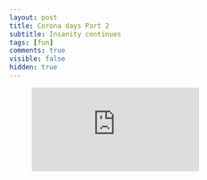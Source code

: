 ```yaml
---
layout: post
title: Corona days Part 2
subtitle: Insanity continues
tags: [fun]
comments: true
visible: false
hidden: true
---
```


<!-- blank line -->
<figure class="video_container">
<iframe src="https://www.youtube.com/embed/rPIDxoZE5IQ" frameborder="0" allowfullscreen="true"> </iframe>
</figure>
<!-- blank line -->


